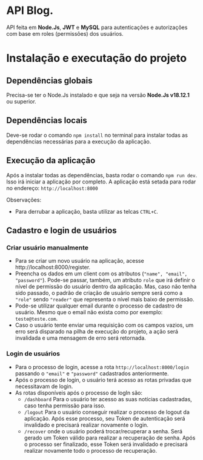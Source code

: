 # API Blog.
API feita em **Node.Js**, **JWT** e **MySQL** para autenticações e autorizações com base em roles (permissões) dos usuários.

# Instalação e executação do projeto
## Dependências globais
Precisa-se ter o Node.Js instalado e que seja na versão **Node.Js v18.12.1** ou superior.

## Dependências locais
Deve-se rodar o comando ``` npm install ``` no terminal para instalar todas as dependências necessárias para a execução da aplicação.

## Execução da aplicação
Após a instalar todas as dependências, basta rodar o comando ```npm run dev```. Isso irá iniciar a aplicação por completo.
A aplicação está setada para rodar no endereço: 
```http://localhost:8000```

Observações:
* Para derrubar a aplicação, basta utilizar as telcas ```CTRL+C```.

## Cadastro e login de usuários
### Criar usuário manualmente
* Para se criar um novo usuário na aplicação, acesse http://localhost:8000/register.
* Preencha os dados em um client com os atributos (```"name", "email", "password"```). Pode-se passar, também, um atributo ```role``` que irá definir o nível de permissão do usuário dentro da aplicação. Mas, caso não tenha sido passado, o padrão de criação de usuário sempre será como a ```"role"``` sendo ```"reader"``` que representa o nível mais baixo de permissão.
* Pode-se utilizar qualquer email durante o processo de cadastro de usuário. Mesmo que o email não exista como por exemplo: ```teste@teste.com```.
* Caso o usuário tente enviar uma requisição com os campos vazios, um erro será disparado na pilha de execução do projeto, a ação será invalidada e uma mensagem de erro será retornada.

### Login de usuários
* Para o processo de login, acesse a rota ```http://localhost:8000/login``` passando o ```"email"``` e ```"password"``` cadastrados anteriormente.
* Após o processo de login, o usuário terá acesso as rotas privadas que necessitavam de login.
* As rotas disponíveis após o processo de logIn são:
  * ```/dashboard``` Para o usuário ter acesso as suas notícias cadastradas, caso tenha permissão para isso.
  * ```/logout``` Para o usuário conseguir realizar o processo de logout da aplicação. Após esse processo, seu Token de autenticação será invalidado e precisará realizar novamente o login.
  * ```/recover``` onde o usuário poderá trocar/recuperar a senha. Será gerado um Token válido para realizar a recuperação de senha. Após o processo ser finalizado, esse Token será invalidado e precisará realizar novamente todo o processo de recuperação.
